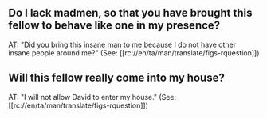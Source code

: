 ## Do I lack madmen, so that you have brought this fellow to behave like one in my presence? ##

AT: "Did you bring this insane man to me because I do not have other insane people around me?"  (See: [[rc://en/ta/man/translate/figs-rquestion]])

## Will this fellow really come into my house? ##

AT: "I will not allow David to enter my house." (See: [[rc://en/ta/man/translate/figs-rquestion]])